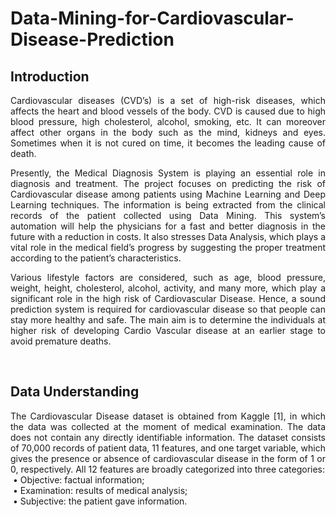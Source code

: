 # Data-Mining-for-Cardiovascular-Disease-Prediction
## Introduction
<p align = "justify"> 
Cardiovascular diseases (CVD’s) is a set of high-risk diseases, which affects the heart and blood vessels of the body. CVD is caused due to high blood pressure, high cholesterol, alcohol, smoking, etc. It can moreover affect other organs in the body such as the mind, kidneys and eyes. Sometimes
when it is not cured on time, it becomes the leading cause of death. </p>
<p align = "justify">
Presently, the Medical Diagnosis System is playing an essential role in diagnosis and treatment. The project focuses on predicting the risk of Cardiovascular disease among patients using Machine Learning and Deep Learning techniques.
The information is being extracted from the clinical records of the patient collected using Data Mining. This system’s automation will help the physicians for a fast and better diagnosis in the future with a reduction in costs. It also stresses
Data Analysis, which plays a vital role in the medical field’s progress by suggesting the proper treatment according to the patient’s characteristics.</p> 

<p align = "justify">
Various lifestyle factors are considered, such as age, blood pressure, weight, height, cholesterol, alcohol, activity, and many more, which play a significant role in the high risk of Cardiovascular Disease. Hence, a sound prediction system is required for cardiovascular disease so that people can
stay more healthy and safe. The main aim is to determine the individuals at higher risk of developing Cardio Vascular disease at an earlier stage to avoid premature deaths.</p> <br/>

## Data Understanding
<p align = "justify">
The Cardiovascular Disease dataset is obtained from Kaggle [1], in which the data was collected at the moment of medical examination. The data does not contain any directly
identifiable information. The dataset consists of 70,000 records of patient data, 11 features, and one target variable, which
gives the presence or absence of cardiovascular disease in the form of 1 or 0, respectively. All 12 features are broadly categorized into three categories:<br/>
&nbsp;• Objective: factual information;<br/>
&nbsp;• Examination: results of medical analysis;<br/>
&nbsp;• Subjective: the patient gave information.<br/></p>
